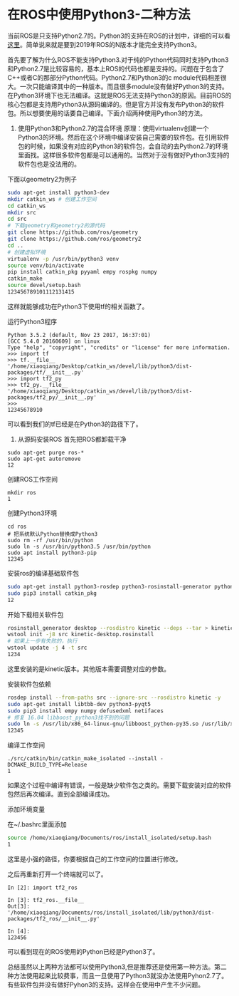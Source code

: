 # 在ROS中使用Python3-二种方法

当前ROS是只支持Python2.7的。Python3的支持在ROS的计划中，详细的可以看[这里](https://github.com/ros-infrastructure/rep/blob/rep151/rep-0151.rst)。简单说来就是要到2019年ROS的N版本才能完全支持Python3。

首先要了解为什么ROS不能支持Python3.对于纯的Python代码同时支持Python3和Python2.7是比较容易的，基本上ROS的代码也都是支持的。问题在于包含了C++或者C的那部分Python代码。Python2.7和Python3的c module代码相差很大。一次只能编译其中的一种版本。而且很多module没有做好Python3的支持。在Python3环境下也无法编译。这就是ROS无法支持Python3的原因。目前ROS的核心包都是支持用Python3从源码编译的。但是官方并没有发布Python3的软件包。所以想要使用的话要自己编译。下面介绍两种使用Python3的方法。

1. 使用Python3和Python2.7的混合环境
   原理：使用virtualenv创建一个Python3的环境。然后在这个环境中编译安装自己需要的软件包。在引用软件包的时候，如果没有对应的Python3的软件包，会自动的去Python2.7的环境里面找。这样很多软件包都是可以通用的。当然对于没有做好Python3支持的软件包也是没法用的。

下面以geometry2为例子

```bash
sudo apt-get install python3-dev
mkdir catkin_ws # 创建工作空间
cd catkin_ws
mkdir src
cd src 
# 下载geometry和geometry2的源代码
git clone https://github.com/ros/geometry
git clone https://github.com/ros/geometry2
cd ..
# 创建虚拟环境
virtualenv -p /usr/bin/python3 venv
source venv/bin/activate
pip install catkin_pkg pyyaml empy rospkg numpy
catkin_make
source devel/setup.bash
123456789101112131415
```

这样就能够成功在Python3下使用tf的相关函数了。

运行Python3程序

```
Python 3.5.2 (default, Nov 23 2017, 16:37:01) 
[GCC 5.4.0 20160609] on linux
Type "help", "copyright", "credits" or "license" for more information.
>>> import tf
>>> tf.__file__
'/home/xiaoqiang/Desktop/catkin_ws/devel/lib/python3/dist-packages/tf/__init__.py'
>>> import tf2_py
>>> tf2_py.__file__
'/home/xiaoqiang/Desktop/catkin_ws/devel/lib/python3/dist-packages/tf2_py/__init__.py'
>>> 
12345678910
```

可以看到我们的tf已经是在Python3的路径下了。

1. 从源码安装ROS
   首先把ROS都卸载干净

```
sudo apt-get purge ros-*
sudo apt-get autoremove
12
```

创建ROS工作空间

```
mkdir ros
1
```

创建Python3环境

```
cd ros
# 把系统默认Python替换成Python3
sudo rm -rf /usr/bin/python
sudo ln -s /usr/bin/python3.5 /usr/bin/python
sudo apt install python3-pip
12345
```

安装ros的编译基础软件包

```bash
sudo apt-get install python3-rosdep python3-rosinstall-generator python3-wstool python3-rosinstall build-essential
sudo pip3 install catkin_pkg
12
```

开始下载相关软件包

```bash
rosinstall_generator desktop --rosdistro kinetic --deps --tar > kinetic-desktop.rosinstall
wstool init -j8 src kinetic-desktop.rosinstall
# 如果上一步有失败的，执行
wstool update -j 4 -t src
1234
```

这里安装的是kinetic版本。其他版本需要调整对应的参数。

安装软件包依赖

```bash
rosdep install --from-paths src --ignore-src --rosdistro kinetic -y
sudo apt-get install libtbb-dev python3-pyqt5
sudo pip3 install empy numpy defusedxml netifaces
# 修复 16.04 libboost_python3找不到的问题
sudo ln -s /usr/lib/x86_64-linux-gnu/libboost_python-py35.so /usr/lib/x86_64-linux-gnu/libboost_python3.so
12345
```

编译工作空间

```
./src/catkin/bin/catkin_make_isolated --install -DCMAKE_BUILD_TYPE=Release
1
```

如果这个过程中编译有错误，一般是缺少软件包之类的。需要下载安装对应的软件包然后再次编译。直到全部编译成功。

添加环境变量

在~/.bashrc里面添加

```bash
source /home/xiaoqiang/Documents/ros/install_isolated/setup.bash
1
```

这里是小强的路径，你要根据自己的工作空间的位置进行修改。

之后再重新打开一个终端就可以了。

```
In [2]: import tf2_ros

In [3]: tf2_ros.__file__
Out[3]: '/home/xiaoqiang/Documents/ros/install_isolated/lib/python3/dist-packages/tf2_ros/__init__.py'

In [4]: 
123456
```

可以看到现在的ROS使用的Python已经是Python3了。

总结虽然以上两种方法都可以使用Python3,但是推荐还是使用第一种方法。第二种方法使用起来比较费事，而且一旦使用了Python3就没办法使用Pyhon2.7了。有些软件包并没有做好Pyhon3的支持。这样会在使用中产生不少问题。